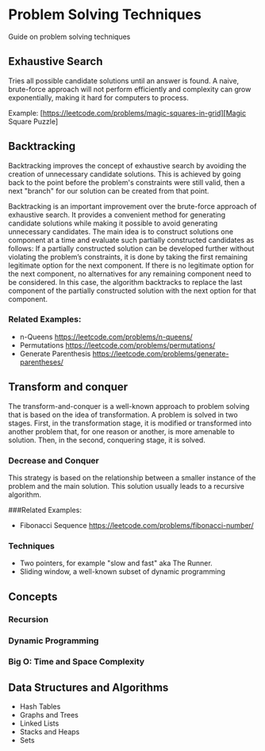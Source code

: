 # Problem  Solving Techniques
Guide on problem solving techniques

## Exhaustive Search

Tries all possible candidate solutions until an answer is found. A naive, brute-force approach will not perform efficiently and complexity
can grow exponentially, making it hard for computers to process.

Example: [https://leetcode.com/problems/magic-squares-in-grid][Magic Square Puzzle]

[Magic Square Puzzle]: https://leetcode.com/problems/magic-squares-in-grid

## Backtracking
Backtracking improves the concept of exhaustive search by avoiding the creation of unnecessary candidate solutions. This 
is achieved by going back to the point before the problem's constraints were still valid, then a next "branch" for our solution
can be created from that point.

Backtracking is an important improvement over the brute-force approach of exhaustive search. It provides a convenient method for generating candidate solutions while making it possible to avoid generating unnecessary candidates. The main idea is to construct solutions one component at a time and evaluate such partially constructed candidates as follows: If a partially constructed solution can be developed further without violating the problem’s constraints, it is done by taking the first remaining legitimate option for the next component. If there is no legitimate option for the next component, no alternatives for any remaining component need to be considered. In this case, the algorithm backtracks to replace the last component of the partially constructed solution with the next option for that component.

### Related Examples:

- n-Queens https://leetcode.com/problems/n-queens/
- Permutations https://leetcode.com/problems/permutations/
- Generate Parenthesis https://leetcode.com/problems/generate-parentheses/

## Transform and conquer

The transform-and-conquer is a well-known approach to problem solving that is based on the idea of transformation. 
A problem is solved in two stages. First, in the transformation stage, it is modified or transformed into another problem that, 
for one reason or another, is more amenable to solution. Then, in the second, conquering stage, it is solved.

### Decrease and Conquer
This strategy is based on the relationship between a smaller instance of the problem and the main solution. This 
solution usually leads to a recursive algorithm.

###Related Examples:
- Fibonacci Sequence https://leetcode.com/problems/fibonacci-number/

### Techniques
* Two pointers, for example "slow and fast" aka The Runner.
* Sliding window, a well-known subset of dynamic programming

## Concepts
### Recursion
### Dynamic Programming
### Big O: Time and Space Complexity

## Data Structures and Algorithms
* Hash Tables
* Graphs and Trees
* Linked Lists
* Stacks and Heaps
* Sets

